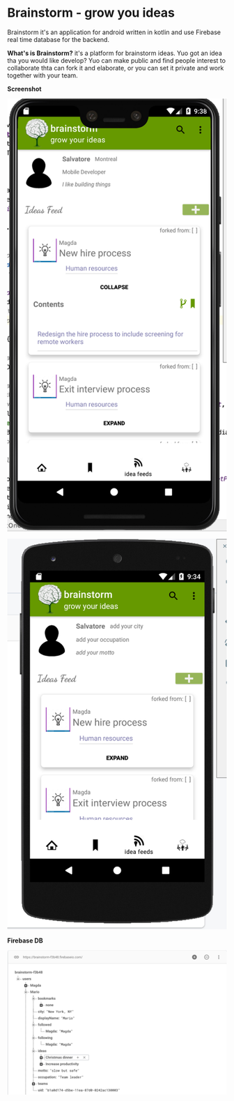 # Brainstorm - grow you ideas

Brainstorm it's an application for android written in kotlin and use Firebase real time database for the backend. 

**What's is Brainstorm?**
it's a platform for brainstorm ideas. Yuo got an idea tha you would like develop? Yuo can make public and find people interest to collaborate thta can fork it and elaborate, or you can set it private and work together with your team.

**Screenshot**

![screenshoot1](images/screenshot1.png)

![screenshoot2](images/screenshot2.png)


**Firebase DB**

![screenshoot3](images/screenshot3.png)

